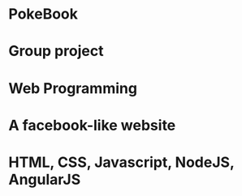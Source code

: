 # PokeBook
# Group project
# Web Programming
# A facebook-like website
# HTML, CSS, Javascript, NodeJS, AngularJS


